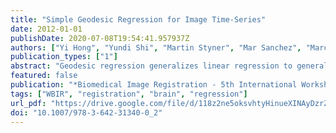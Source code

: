 ```yaml
---
title: "Simple Geodesic Regression for Image Time-Series"
date: 2012-01-01
publishDate: 2020-07-08T19:54:41.957937Z
authors: ["Yi Hong", "Yundi Shi", "Martin Styner", "Mar Sanchez", "Marc Niethammer"]
publication_types: ["1"]
abstract: "Geodesic regression generalizes linear regression to general Riemannian manifolds. Applied to images, it allows for a compact approximation of an image time-series through an initial image and an initial momentum. Geodesic regression requires the definition of a squared residual (squared distance) between the regression geodesic and the measurement images. In principle, this squared distance should also be defined through a geodesic connecting an image on the regression geodesic to its respective measurement. However, in practice only standard registration distances (such as sum of squared distances) are used, to reduce computation time. This paper describes a simplified geodesic regression method which approximates the registration-based distances with respect to a fixed initial image. This results in dramatically simplified computations. In particular, the method becomes straightforward to implement using readily available large displacement diffeomorphic metric mapping (LDDMM) shooting algorithms and decouples the problem into pairwise image registrations allowing parallel computations. We evaluate the approach using 2D synthetic images and real 3D brain images."
featured: false
publication: "*Biomedical Image Registration - 5th International Workshop, WBIR 2012, Nashville, TN, USA, July 7-8, 2012. Proceedings*"
tags: ["WBIR", "registration", "brain", "regression"]
url_pdf: "https://drive.google.com/file/d/118z2ne5oksvhtyHinueXINAyDzrZVt5u"
doi: "10.1007/978-3-642-31340-0_2"
---
```


